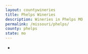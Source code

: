 ```yaml
---
layout: countywineries
title: Phelps Wineries
description: Wineries in Phelps MO
permalink: /missouri/phelps/
county: phelps
state: mo
---
```

-
